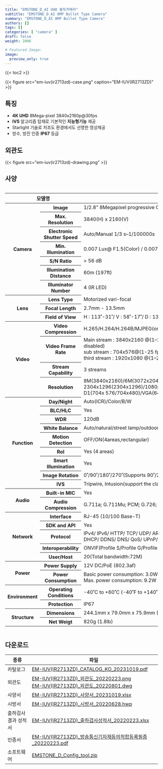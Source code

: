 ```yaml
---
title: "EMSTONE_D_AI UHD 블릿카메라"
subtitle: "EMSTONE_D_AI 8MP Bullet Type Camera"
summary: "EMSTONE_D_AI 8MP Bullet Type Camera"
authors: []
tags: []
categories: [ "camera" ]
draft: false
weight: 2006

# Featured Image:
image:
  preview_only: true
---
```


{{< toc2 >}}

<div class="container">
<div class="row justify-content-center align-items-center">
<div class="col-sm-6">

{{< figure src="em-iuv(ir2713zd)-case.png" caption="EM-IUV(IR2713ZD)" >}}

</div>
</div>
</div>

<div class="container">
<div class="row justify-content-center">
<div class="col-sm-6 pl-0">

## 특징

- **4K UHD** 8Mega-pixel 3840x2160p@30fps
- **IVS** 알고리즘 탑재로 기본적인 **지능형기능** 제공
- Starlight 기술로 저조도 환경에서도 선명한 영상제공
- 방수, 방진 인증 **IP67** 등급


</div>
<div class="col-sm-6 pl-0">

## 외관도

{{< figure src="em-iuv(ir2713zd)-drawing.png" >}}

</div>
</div>
</div>

## 사양

<div style="overflow-x: auto">
<table class="spec">
<thead>
<tr>
<th colspan="2">모델명</th>
<th>EM-IUV(IR2713ZD)</th>
</tr>
</thead>
<tbody>
<tr>
<th rowspan="7">Camera</th>
<th>Image</th>
<td>1/2.8” 8Megapixel progressive CMOS</td>
</tr>
<tr>
<th>Max. Resolution</th>
<td>3840(H) x 2160(V)</td>
</tr>
<tr>
<th>Electronic Shutter Speed</th>
<td>Auto/Manual 1/3 s–1/100000s</td>
</tr>
<tr>
<th>Min. Illumination</th>
<td>0.007 Lux@ F1.5(Color) / 0.007 Lux@F1.5(B/W)</td>
</tr>
<tr>
<th>S/N Ratio</th>
<td>> 56 dB</td>
</tr>
<tr>
<th>Illumination Distance</th>
<td>60m (197ft)</td>
</tr>
<tr>
<th>Illuminator Number</th>
<td>4 (IR LED)</td>
</tr>
<tr>
<th rowspan="3">Lens</th>
<th>Lens Type</th>
<td>Motorized vari-focal</td>
</tr>
<tr>
<th>Focal Length</th>
<td>2.7mm - 13.5mm</td>
</tr>
<tr>
<th>Field of View</th>
<td>H : 113˚-31˚/ V : 58˚-17˚/ D : 138˚-36˚</td>
</tr>
<tr>
<th rowspan="4">Video</th>
<th>Video Compression</th>
<td>H.265/H.264/H.264B/MJPEG(only supported by the sub stream)/Smart H.265+/Smart H.264+</td>
</tr>
<tr>
<th>Video Frame Rate</th>
<td>Main stream : 3840x2160 @(1–20 fps by default) / 3840x2160 @(1–25/30 fps when AI function disabled)<br>sub stream : 704x576@(1-25 fps) / 704x480@(1–30 fps)<br>third stream : 1920x1080 @(1–25/30 fps)</td>
</tr>
<tr>
<th>Stream Capability</th>
<td>3 streams</td>
</tr>
<tr>
<th>Resolution</th>
<td>8M(3840x2160)/6M(3072x2048)/5M(3072x1728/2592x1944)/4M(2688x1520)/3M(2048x1536)/<br>2304x1296(2304x1296)/1080p(1920x1080)/1.3M (1280 x 960)/720p(1280x720)/<br>D1(704x 576/704x480)/VGA(640x480)/CIF(352x288/352x240)</td>
</tr>
<th rowspan="9">Function</th>
<th>Day/Night</th>
<td>Auto(ICR)/Color/B/W</td>
</tr>
<tr>
<th>BLC/HLC</th>
<td>Yes</td>
</tr>
<tr>
<th>WDR</th>
<td>120dB</td>
</tr>
<tr>
<th>White Balance</th>
<td>Auto/natural/street lamp/outdoor/manual/regional custom</td>
</tr>
<tr>
<th>Motion Detection</th>
<td>OFF/ON(4areas,rectangular)</td>
</tr>
<tr>
<th>RoI</th>
<td>Yes (4 areas)</td>
</tr>
<tr>
<th>Smart Illumination</th>
<td>Yes</td>
</tr>
<tr>
<th>Image Rotation</th>
<td>0˚/90˚/180˚/270˚(Supports 90˚/270˚ with 2592x1944 resolution and lower.)</td>
</tr>
<tr>
<th>IVS</th>
<td>Tripwire, Intusion(support the classification and accurate detection of vehicle and human)</td>
</tr>
<th rowspan="2">Audio</th>
<th>Built-in MIC</th>
<td>Yes</td>
<tr>
<th>Audio Compression</th>
<td>G.711a; G.711Mu; PCM; G.726; G.723</td>
</tr>
<th rowspan="5">Network</th>
<th>Interface</th>
<td>RJ-45 (10/100 Base-T)</td>
</tr>
<tr>
<th>SDK and API</th>
<td>Yes</td>
</tr>
<tr>
<th>Protocol</th>
<td>IPv4/ IPv6/ HTTP/ TCP/ UDP/ ARP/ RTP / RTSP/ RTCP/ RTMP/ SMTP/ FTP/ SFTP/ <br>DHCP/ DDNS/ DNS/ QoS/ UPnP/ NTP/ Multicast/ ICMP/ IGMP/ NFS/ PPPoE/ Bonjour</td>
</tr>
<tr>
<th>Interoperability</th>
<td>ONVIF(Profile S/Profile G/Profile T)/CGI/ P2P/ Milestone/ Genetec / P2P</td>
</tr>
<tr>
<th>User/Host</th>
<td>20(Total bandwidth:72M)</td>
</tr>
<th rowspan="2">Power</th>
<th>Power Supply</th>
<td>12V DC/PoE (802.3af)</td>
</tr>
<tr>
<th>Power Consumption</th>
<td>Basic power consumption: 3.0W (12V DC); 3.5W (PoE)<br>Max. power consumption: 9.2W (12V DC); 10.7W (PoE)</td>
</tr>
<th rowspan="2">Environment</th>
<th>Operating Conditions</th>
<td>-40˚C to +60˚C (-40˚F to +140˚F)/less than ≤ 95% RH</td>
</tr>
<tr>
<th>Protection</th>
<td>IP67</td>
</tr>
<th rowspan="2">Structure</th>
<th>Dimensions</th>
<td>244.1mm x 79.0mm x 75.9mm (9.6" x 3.1" x 3.0")</td>
</tr>
<tr>
<th>Net Weigt</th>
<td>820g (1.8lb)</td>
</tr>
</tbody>
</table>
</div>

## 다운로드

종류 | 파일
---- | ----
카탈로그 | [EM-IUV(IR2713ZD)_CATALOG_KO_20231019.pdf](https://www.emstone.com/data/sales/ko/EM-IUV(IR2713ZD)_CATALOG_KO_20231019.pdf)
외관도 | [EM-IUV(IR2713ZD)_외관도_20220223.png](https://www.emstone.com/data/sales/ko/EM-IUV(IR2713ZD)_외관도_20220223.png)<br>[EM-IUV(IR2713ZD)_외관도_20220801.dwg](https://www.emstone.com/data/sales/ko/EM-IUV(IR2713ZD)_외관도_20220801.dwg)
사양서 | [EM-IUV(IR2713ZD)_사양서_20231019.xlsx](https://www.emstone.com/data/sales/ko/EM-IUV(IR2713ZD)_사양서_20231019.xlsx)
시방서 | [EM-IUV(IR2713ZD)_시방서_20220628.hwp](https://www.emstone.com/data/sales/ko/EM-IUV(IR2713ZD)_시방서_20220628.hwp)
출하검사 결과 성적서 | [EM-IUV(IR2713ZD)_출하검사성적서_20220223.xlsx](https://www.emstone.com/data/sales/ko/EM-IUV(IR2713ZD)_출하검사성적서_20220223.xlsx)
인증서 | [EM-IUV(IR2713ZD)_방송통신기자재등의적합등록필증_20220223.pdf](https://www.emstone.com/data/sales/ko/EM-IUV(IR2713ZD)_방송통신기자재등의적합등록필증_20220223.pdf)
소프트웨어 | [EMSTONE_D_Config_tool.zip](https://www.emstone.com/data/sales/ko/EMSTONE_D_Config_tool.zip)